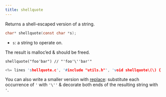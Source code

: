 ```yaml
---
title: shellquote
---
```


Returns a shell-escaped version of a string.

```c
char* shellquote(const char *s);
```

* `s`: a string to operate on.

The result is malloc’ed & should be freed.

~~~
shellquote("foo'bar") // "'foo'\''bar'"
~~~

```c
<%= lines 'shellquote.c', '#include "utils.h"', 'void shellquote\(\) {' %>
```

You can also write a smaller version with [replace](#split):
substitute each occurrence of `'` with `'\''` & decorate both ends of
the resulting string with `'`.
